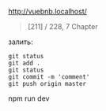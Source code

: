 http://vuebnb.localhost/

> [211] / 228, 7 Chapter

залить:
```
git status
git add .
git status
git commit -m 'comment'
git push origin master
```

npm run dev
